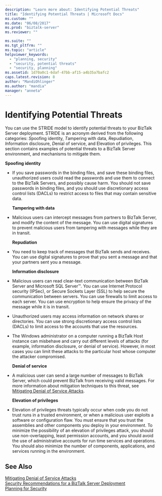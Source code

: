 ```yaml
---
description: "Learn more about: Identifying Potential Threats"
title: "Identifying Potential Threats | Microsoft Docs"
ms.custom: ""
ms.date: "06/08/2017"
ms.prod: "biztalk-server"
ms.reviewer: ""

ms.suite: ""
ms.tgt_pltfrm: ""
ms.topic: "article"
helpviewer_keywords: 
  - "planning, security"
  - "security, potential threats"
  - "security, planning"
ms.assetid: 1d70a0c1-6daf-47bb-af15-a4b35a7bafc2
caps.latest.revision: 8
author: "MandiOhlinger"
ms.author: "mandia"
manager: "anneta"
---
```

# Identifying Potential Threats
You can use the STRIDE model to identify potential threats to your BizTalk Server deployment. STRIDE is an acronym derived from the following categories: *S*poofing identity, *T*ampering with data, *R*epudiation, *I*nformation disclosure, *D*enial of service, and Elevation of privileges. This section contains examples of potential threats to a BizTalk Server environment, and mechanisms to mitigate them.  
  
 **Spoofing identity**  
  
- If you save passwords in the binding files, and save these binding files, unauthorized users could read the passwords and use them to connect to the BizTalk Servers, and possibly cause harm. You should not save passwords in binding files, and you should use discretionary access control lists (DACLs) to restrict access to files that may contain sensitive data.  
  
  **Tampering with data**  
  
- Malicious users can intercept messages from partners to BizTalk Server, and modify the content of the message. You can use digital signatures to prevent malicious users from tampering with messages while they are in transit.  
  
  **Repudiation**  
  
- You need to keep track of messages that BizTalk sends and receives. You can use digital signatures to prove that you sent a message and that your partners sent you a message.  
  
  **Information disclosure**  
  
- Malicious users can read clear-text communication between BizTalk Server and Microsoft SQL Server™. You can use Internet Protocol security (IPSec), or Secure Sockets Layer (SSL) to help secure the communication between servers. You can use firewalls to limit access to each server. You can use encryption to help ensure the privacy of the message while it is in transit.  
  
- Unauthorized users may access information on network shares or directories. You can use strong discretionary access control lists (DACLs) to limit access to the accounts that use the resources.  
  
- The Windows administrator on a computer running a BizTalk Host instance can misbehave and carry out different levels of attacks (for example, information disclosure, or denial of service). However, in most cases you can limit these attacks to the particular host whose computer the attacker compromised.  
  
  **Denial of service**  
  
- A malicious user can send a large number of messages to BizTalk Server, which could prevent BizTalk from receiving valid messages. For more information about mitigation techniques to this threat, see [Mitigating Denial of Service Attacks](../core/mitigating-denial-of-service-attacks.md).  
  
  **Elevation of privileges**  
  
- Elevation of privileges threats typically occur when code you do not trust runs in a trusted environment, or when a malicious user exploits a software or configuration flaw. You must ensure that you trust the assemblies and other components you deploy in your environment. To minimize the possibility of an elevation of privileges attack, you should use non-overlapping, least permission accounts, and you should avoid the use of administrative accounts for run time services and operations. You should also minimize the number of components, applications, and services running in the environment.  
  
## See Also  
 [Mitigating Denial of Service Attacks](../core/mitigating-denial-of-service-attacks.md)   
 [Security Recommendations for a BizTalk Server Deployment](../core/security-recommendations-for-a-biztalk-server-deployment.md)   
 [Planning for Security](../core/planning-for-security.md)
